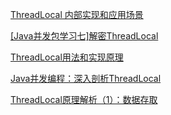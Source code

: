 [ThreadLocal 内部实现和应用场景 ](https://blog.csdn.net/z69183787/article/details/51490100)

[[Java并发包学习七]解密ThreadLocal ](https://blog.csdn.net/z69183787/article/details/51490129)

[ThreadLocal用法和实现原理](https://www.cnblogs.com/merlini/p/3940995.html)


[Java并发编程：深入剖析ThreadLocal](http://www.cnblogs.com/dolphin0520/p/3920407.html)

[ThreadLocal原理解析（1）：数据存取](https://www.jianshu.com/p/a31f6d889647)